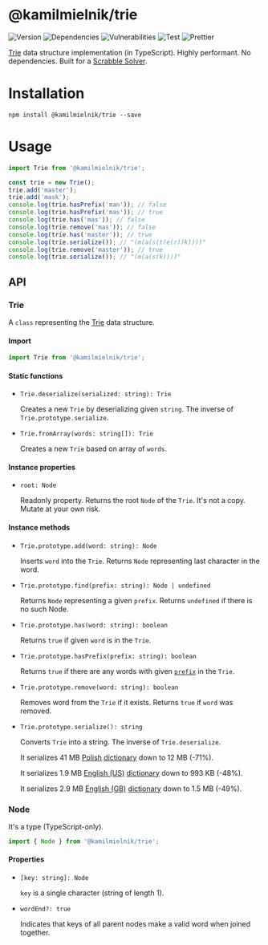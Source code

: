 # @kamilmielnik/trie

![Version](https://img.shields.io/github/package-json/v/kamilmielnik/trie)
![Dependencies](https://img.shields.io/david/kamilmielnik/trie)
![Vulnerabilities](https://img.shields.io/snyk/vulnerabilities/github/kamilmielnik/trie)
![Test](https://github.com/kamilmielnik/trie/workflows/Test/badge.svg)
![Prettier](https://github.com/kamilmielnik/fuck-npm/workflows/Prettier/badge.svg)

[Trie](https://en.wikipedia.org/wiki/Trie) data structure implementation (in TypeScript).
Highly performant. No dependencies. Built for a [Scrabble Solver](https://github.com/kamilmielnik/scrabble-solver).

# Installation

```Shell
npm install @kamilmielnik/trie --save
```

# Usage

```ts
import Trie from '@kamilmielnik/trie';

const trie = new Trie();
trie.add('master');
trie.add('mask');
console.log(trie.hasPrefix('man')); // false
console.log(trie.hasPrefix('mas')); // true
console.log(trie.has('mas')); // false
console.log(trie.remove('mas')); // false
console.log(trie.has('master')); // true
console.log(trie.serialize()); // "(m(a(s(t(e(r))k))))"
console.log(trie.remove('master')); // true
console.log(trie.serialize()); // "(m(a(s(k))))"
```

## API

### Trie

A `class` representing the [Trie](https://en.wikipedia.org/wiki/Trie) data structure.

#### Import

```ts
import Trie from '@kamilmielnik/trie';
```

#### Static functions

- `Trie.deserialize(serialized: string): Trie`

  Creates a new `Trie` by deserializing given `string`.
  The inverse of `Trie.prototype.serialize`.

- `Trie.fromArray(words: string[]): Trie`

  Creates a new `Trie` based on array of `words`.

#### Instance properties

- `root: Node`

  Readonly property. Returns the root `Node` of the `Trie`. It's not a copy. Mutate at your own risk.

#### Instance methods

- `Trie.prototype.add(word: string): Node`

  Inserts `word` into the `Trie`.
  Returns `Node` representing last character in the word.

- `Trie.prototype.find(prefix: string): Node | undefined`

  Returns `Node` representing a given `prefix`.
  Returns `undefined` if there is no such Node.

- `Trie.prototype.has(word: string): boolean`

  Returns `true` if given `word` is in the `Trie`.

- `Trie.prototype.hasPrefix(prefix: string): boolean`

  Returns `true` if there are any words with given [`prefix`](https://en.wikipedia.org/wiki/String_operations#Prefixes) in the `Trie`.

- `Trie.prototype.remove(word: string): boolean`

  Removes word from the `Trie` if it exists.
  Returns `true` if `word` was removed.

- `Trie.prototype.serialize(): string`

  Converts `Trie` into a string.
  The inverse of `Trie.deserialize`.

  It serializes 41 MB [Polish](https://en.wikipedia.org/wiki/Polish_language) [dictionary](https://sjp.pl/slownik/growy/) down to 12 MB (-71%).

  It serializes 1.9 MB [English (US)](https://en.wikipedia.org/wiki/American_English) [dictionary](https://www.wordgamedictionary.com/twl06/download/twl06.txt) down to 993 KB (-48%).

  It serializes 2.9 MB [English (GB)](https://en.wikipedia.org/wiki/British_English) [dictionary](https://www.wordgamedictionary.com/sowpods/download/sowpods.txt) down to 1.5 MB (-49%).

### Node

It's a type (TypeScript-only).

```ts
import { Node } from '@kamilmielnik/trie';
```

#### Properties

- `[key: string]: Node`

  `key` is a single character (string of length 1).

- `wordEnd?: true`

  Indicates that keys of all parent nodes make a valid word when joined together.
